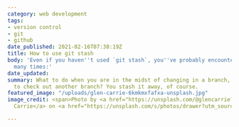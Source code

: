 ```yaml
---
category: web development
tags:
- version control
- git
- github
date_published: 2021-02-16T07:38:19Z
title: How to use git stash
body: 'Even if you haven''t used `git stash`, you''ve probably encountered this scenario
  many times:'
date_updated: 
summary: What to do when you are in the midst of changing in a branch, and you want
  to check out another branch? You stash it away, of course.
featured_image: "/uploads/glen-carrie-6kmkmxfafxa-unsplash.jpg"
image_credit: <span>Photo by <a href="https://unsplash.com/@glencarrie?utm_source=unsplash&amp;utm_medium=referral&amp;utm_content=creditCopyText">Glen
  Carrie</a> on <a href="https://unsplash.com/s/photos/drawer?utm_source=unsplash&amp;utm_medium=referral&amp;utm_content=creditCopyText">Unsplash</a></span>

---
```

